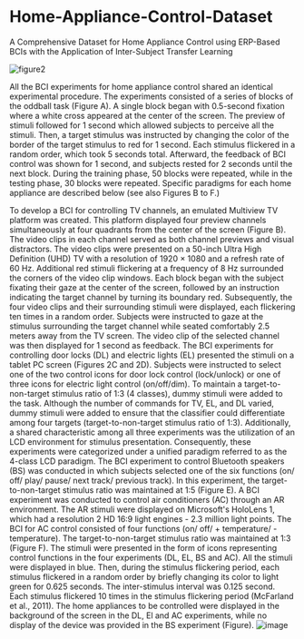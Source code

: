 # Home-Appliance-Control-Dataset
A Comprehensive Dataset for Home Appliance Control using ERP-Based BCIs with the Application of Inter-Subject Transfer Learning

![figure2](https://github.com/jml226/Home-Appliance-Control-Dataset/assets/128969655/4d415a6a-180f-40a8-a8cb-c0936b5506d1)

 All the BCI experiments for home appliance control shared an identical experimental procedure. The experiments consisted of a series of blocks of the oddball task (Figure A). A single block began with 0.5-second fixation where a white cross appeared at the center of the screen. The preview of stimuli followed for 1 second which allowed subjects to perceive all the stimuli. Then, a target stimulus was instructed by changing the color of the border of the target stimulus to red for 1 second. Each stimulus flickered in a random order, which took 5 seconds total. Afterward, the feedback of BCI control was shown for 1 second, and subjects rested for 2 seconds until the next block. During the training phase, 50 blocks were repeated, while in the testing phase, 30 blocks were repeated. Specific paradigms for each home appliance are described below (see also Figures B to F.)

 To develop a BCI for controlling TV channels, an emulated Multiview TV platform was created. This platform displayed four preview channels simultaneously at four quadrants from the center of the screen (Figure B). The video clips in each channel served as both channel previews and visual distractors. The video clips were presented on a 50-inch Ultra High Definition (UHD) TV with a resolution of 1920 × 1080 and a refresh rate of 60 Hz. Additional red stimuli flickering at a frequency of 8 Hz surrounded the corners of the video clip windows. Each block began with the subject fixating their gaze at the center of the screen, followed by an instruction indicating the target channel by turning its boundary red. Subsequently, the four video clips and their surrounding stimuli were displayed, each flickering ten times in a random order. Subjects were instructed to gaze at the stimulus surrounding the target channel while seated comfortably 2.5 meters away from the TV screen. The video clip of the selected channel was then displayed for 1 second as feedback.
The BCI experiments for controlling door locks (DL) and electric lights (EL) presented the stimuli on a tablet PC screen (Figures 2C and 2D). Subjects were instructed to select one of the two control icons for door lock control (lock/unlock) or one of three icons for electric light control (on/off/dim). To maintain a target-to-non-target stimulus ratio of 1:3 (4 classes), dummy stimuli were added to the task. Although the number of commands for TV, EL, and DL varied, dummy stimuli were added to ensure that the classifier could differentiate among four targets (target-to-non-target stimulus ratio of 1:3). Additionally, a shared characteristic among all three experiments was the utilization of an LCD environment for stimulus presentation. Consequently, these experiments were categorized under a unified paradigm referred to as the 4-class LCD paradigm. The BCI experiment to control Bluetooth speakers (BS) was conducted in which subjects selected one of the six functions (on/ off/ play/ pause/ next track/ previous track). In this experiment, the target-to-non-target stimulus ratio was maintained at 1:5 (Figure E). A BCI experiment was conducted to control air conditioners (AC) through an AR environment. The AR stimuli were displayed on Microsoft's HoloLens 1, which had a resolution 2 HD 16:9 light engines - 2.3 million light points. The BCI for AC control consisted of four functions (on/ off/ + temperature/ - temperature). The target-to-non-target stimulus ratio was maintained at 1:3 (Figure F). 
The stimuli were presented in the form of icons representing control functions in the four experiments (DL, EL, BS and AC). All the stimuli were displayed in blue. Then, during the stimulus flickering period, each stimulus flickered in a random order by briefly changing its color to light green for 0.625 seconds. The inter-stimulus interval was 0.125 second. Each stimulus flickered 10 times in the stimulus flickering period (McFarland et al., 2011). The home appliances to be controlled were displayed in the background of the screen in the DL, El and AC experiments, while no display of the device was provided in the BS experiment (Figure).
![image](https://github.com/jml226/Home-Appliance-Control-Dataset/assets/128969655/29420828-310e-4a61-b4b2-6ba000444be1)

